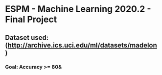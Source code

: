 # ESPM - Machine Learning 2020.2 - Final Project
## Dataset used: (http://archive.ics.uci.edu/ml/datasets/madelon)
### Goal: Accuracy >= 80&
